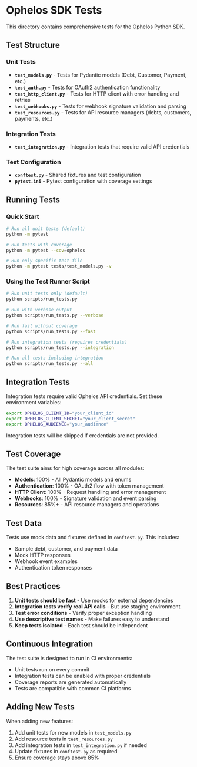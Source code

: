 # Ophelos SDK Tests

This directory contains comprehensive tests for the Ophelos Python SDK.

## Test Structure

### Unit Tests

- **`test_models.py`** - Tests for Pydantic models (Debt, Customer, Payment, etc.)
- **`test_auth.py`** - Tests for OAuth2 authentication functionality
- **`test_http_client.py`** - Tests for HTTP client with error handling and retries
- **`test_webhooks.py`** - Tests for webhook signature validation and parsing
- **`test_resources.py`** - Tests for API resource managers (debts, customers, payments, etc.)

### Integration Tests

- **`test_integration.py`** - Integration tests that require valid API credentials

### Test Configuration

- **`conftest.py`** - Shared fixtures and test configuration
- **`pytest.ini`** - Pytest configuration with coverage settings

## Running Tests

### Quick Start

```bash
# Run all unit tests (default)
python -m pytest

# Run tests with coverage
python -m pytest --cov=ophelos

# Run only specific test file
python -m pytest tests/test_models.py -v
```

### Using the Test Runner Script

```bash
# Run unit tests only (default)
python scripts/run_tests.py

# Run with verbose output
python scripts/run_tests.py --verbose

# Run fast without coverage
python scripts/run_tests.py --fast

# Run integration tests (requires credentials)
python scripts/run_tests.py --integration

# Run all tests including integration
python scripts/run_tests.py --all
```

## Integration Tests

Integration tests require valid Ophelos API credentials. Set these environment variables:

```bash
export OPHELOS_CLIENT_ID="your_client_id"
export OPHELOS_CLIENT_SECRET="your_client_secret"
export OPHELOS_AUDIENCE="your_audience"
```

Integration tests will be skipped if credentials are not provided.

## Test Coverage

The test suite aims for high coverage across all modules:

- **Models**: 100% - All Pydantic models and enums
- **Authentication**: 100% - OAuth2 flow with token management
- **HTTP Client**: 100% - Request handling and error management
- **Webhooks**: 100% - Signature validation and event parsing
- **Resources**: 85%+ - API resource managers and operations

## Test Data

Tests use mock data and fixtures defined in `conftest.py`. This includes:

- Sample debt, customer, and payment data
- Mock HTTP responses
- Webhook event examples
- Authentication token responses

## Best Practices

1. **Unit tests should be fast** - Use mocks for external dependencies
2. **Integration tests verify real API calls** - But use staging environment
3. **Test error conditions** - Verify proper exception handling
4. **Use descriptive test names** - Make failures easy to understand
5. **Keep tests isolated** - Each test should be independent

## Continuous Integration

The test suite is designed to run in CI environments:

- Unit tests run on every commit
- Integration tests can be enabled with proper credentials
- Coverage reports are generated automatically
- Tests are compatible with common CI platforms

## Adding New Tests

When adding new features:

1. Add unit tests for new models in `test_models.py`
2. Add resource tests in `test_resources.py`
3. Add integration tests in `test_integration.py` if needed
4. Update fixtures in `conftest.py` as required
5. Ensure coverage stays above 85% 